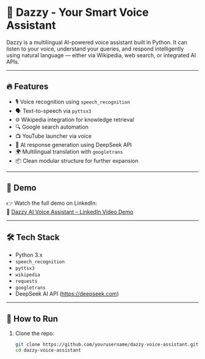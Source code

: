 # 🤖 Dazzy - Your Smart Voice Assistant

Dazzy is a multilingual AI-powered voice assistant built in Python. It can listen to your voice, understand your queries, and respond intelligently using natural language — either via Wikipedia, web search, or integrated AI APIs.

---

## 🔥 Features

- 🎙️ Voice recognition using `speech_recognition`
- 🗣️ Text-to-speech via `pyttsx3`
- 🌐 Wikipedia integration for knowledge retrieval
- 🔍 Google search automation
- 📺 YouTube launcher via voice
- 🧠 AI response generation using DeepSeek API
- 🌍 Multilingual translation with `googletrans`
- 📦 Clean modular structure for further expansion

---

## 🚀 Demo

👉 Watch the full demo on LinkedIn:  
🔗 [Dazzy AI Voice Assistant – LinkedIn Video Demo](https://www.linkedin.com/posts/nikhil-pandey-45b276276_ai-voiceassistant-pythonproject-activity-7349068557667708930-H_W1?utm_source=share&utm_medium=member_desktop&rcm=ACoAAENQmgcB1ZAU4xufTx3Pcce_BP21LrOzYa8)

---

## 🛠️ Tech Stack

- Python 3.x  
- `speech_recognition`  
- `pyttsx3`  
- `wikipedia`  
- `requests`  
- `googletrans`  
- DeepSeek AI API (https://deepseek.com)

---

## 🧪 How to Run

1. Clone the repo:
   ```bash
   git clone https://github.com/yourusername/dazzy-voice-assistant.git
   cd dazzy-voice-assistant
